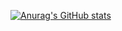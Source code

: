 [![Anurag's GitHub stats](https://github-readme-stats.vercel.app/api?username=Vian-du-Plessis&show_icons=true&count_private=true)](https://github.com/Vian-du-Plessis/github-readme-stats)
